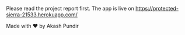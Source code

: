 Please read the project report first.
The app is live on https://protected-sierra-21533.herokuapp.com/

Made with ❤ by Akash Pundir
